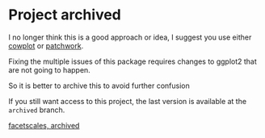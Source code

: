 # Project archived

I no longer think this is a good approach or idea, I suggest you use either
[cowplot](https://cran.r-project.org/web/packages/cowplot/index.html) or
[patchwork](https://cran.r-project.org/web/packages/patchwork/index.html).

Fixing the multiple issues of this package requires changes to ggplot2 that
are not going to happen.

So it is better to archive this to avoid further confusion

If you still want access to this project, the last version is available at
the `archived` branch.

[facetscales, archived](https://github.com/zeehio/facetscales/tree/archived)


